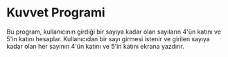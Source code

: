 # Kuvvet Programi
 Bu program, kullanıcının girdiği bir sayıya kadar olan sayıların 4'ün katını ve 5'in katını hesaplar. Kullanıcıdan bir sayı girmesi istenir ve girilen sayıya kadar olan her sayının 4'ün katını ve 5'in katını ekrana yazdırır.
